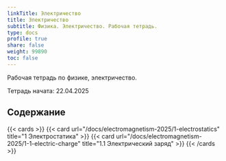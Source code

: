 ```yaml
---
linkTitle: Электричество
title: Электричество
subtitle: Физика. Электричество. Рабочая тетрадь.
type: docs
profile: true
share: false
weight: 99890
toc: false
---
```


Рабочая тетрадь по физике, электричество.

Тетрадь начата: 22.04.2025

## Содержание

{{< cards >}}
  {{< card url="/docs/electromagnetism-2025/1-electrostatics" title="1 Электростатика" >}}
  {{< card url="/docs/electromagnetism-2025/1-1-electric-charge" title="1.1 Электрический заряд" >}}
{{< /cards >}}